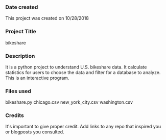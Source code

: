 ### Date created
This project was created on 10/28/2018

### Project Title
bikeshare

### Description
It is a python project to understand U.S. bikeshare data. It calculate statistics for users to choose the data and filter for a database to analyze.
This is an interactive program.

### Files used
bikeshare.py
chicago.csv
new_york_city.csv
washington.csv

### Credits
It's important to give proper credit. Add links to any repo that inspired you or blogposts you consulted.
